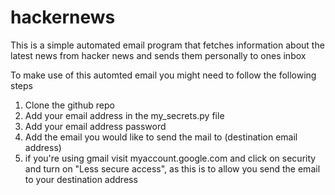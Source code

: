 # hackernews

This is a simple automated email program that fetches information about the latest news from hacker news and sends them personally to ones inbox

To make use of this automted email you might need to follow the following steps
1. Clone the github repo
2. Add your email address in the my_secrets.py file
3. Add your email address password
4. Add the email you would like to send the mail to (destination email address)
5. if you're using gmail visit myaccount.google.com and click on security and turn on "Less secure access", as this is to allow you send the email to your destination address
